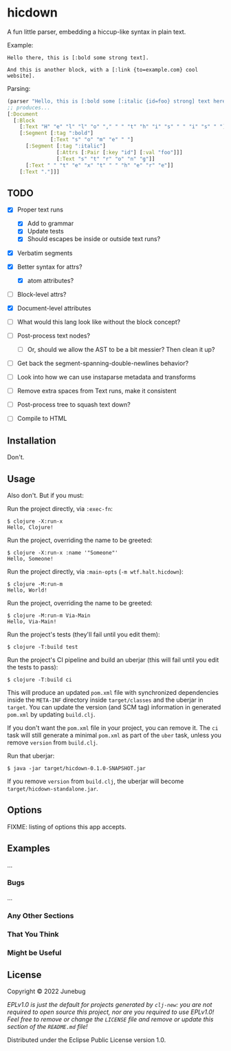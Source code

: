 # hicdown

A fun little parser, embedding a hiccup-like syntax in plain text.

Example:

```
Hello there, this is [:bold some strong text].

And this is another block, with a [:link {to=example.com} cool website].
```

Parsing:

``` clojure
(parser "Hello, this is [:bold some [:italic {id=foo} strong] text here].")
;; produces...
[:Document 
  [:Block 
    [:Text "H" "e" "l" "l" "o" "," " " "t" "h" "i" "s" " " "i" "s" " "]
    [:Segment [:tag ":bold"] 
              [:Text "s" "o" "m" "e" " "] 
      [:Segment [:tag ":italic"] 
                [:Attrs [:Pair [:key "id"] [:val "foo"]]] 
                [:Text "s" "t" "r" "o" "n" "g"]] 
      [:Text " " "t" "e" "x" "t" " " "h" "e" "r" "e"]] 
    [:Text "."]]]
```

## TODO

- [x] Proper text runs
  - [x] Add to grammar
  - [x] Update tests
  - [x] Should escapes be inside or outside text runs?
- [x] Verbatim segments
- [x] Better syntax for attrs?
  - [x] atom attributes?
- [ ] Block-level attrs?
- [x] Document-level attributes
- [ ] What would this lang look like without the block concept?
- [ ] Post-process text nodes?
  - [ ] Or, should we allow the AST to be a bit messier? Then clean it up?
- [ ] Get back the segment-spanning-double-newlines behavior?
- [ ] Look into how we can use instaparse metadata and transforms
- [ ] Remove extra spaces from Text runs, make it consistent
- [ ] Post-process tree to squash text down?
- [ ] Compile to HTML


## Installation

Don't. 

## Usage

Also don't. But if you must:

Run the project directly, via `:exec-fn`:

    $ clojure -X:run-x
    Hello, Clojure!

Run the project, overriding the name to be greeted:

    $ clojure -X:run-x :name '"Someone"'
    Hello, Someone!

Run the project directly, via `:main-opts` (`-m wtf.halt.hicdown`):

    $ clojure -M:run-m
    Hello, World!

Run the project, overriding the name to be greeted:

    $ clojure -M:run-m Via-Main
    Hello, Via-Main!

Run the project's tests (they'll fail until you edit them):

    $ clojure -T:build test

Run the project's CI pipeline and build an uberjar (this will fail until you edit the tests to pass):

    $ clojure -T:build ci

This will produce an updated `pom.xml` file with synchronized dependencies inside the `META-INF`
directory inside `target/classes` and the uberjar in `target`. You can update the version (and SCM tag)
information in generated `pom.xml` by updating `build.clj`.

If you don't want the `pom.xml` file in your project, you can remove it. The `ci` task will
still generate a minimal `pom.xml` as part of the `uber` task, unless you remove `version`
from `build.clj`.

Run that uberjar:

    $ java -jar target/hicdown-0.1.0-SNAPSHOT.jar

If you remove `version` from `build.clj`, the uberjar will become `target/hicdown-standalone.jar`.

## Options

FIXME: listing of options this app accepts.

## Examples

...

### Bugs

...

### Any Other Sections
### That You Think
### Might be Useful

## License

Copyright © 2022 Junebug

_EPLv1.0 is just the default for projects generated by `clj-new`: you are not_
_required to open source this project, nor are you required to use EPLv1.0!_
_Feel free to remove or change the `LICENSE` file and remove or update this_
_section of the `README.md` file!_

Distributed under the Eclipse Public License version 1.0.
